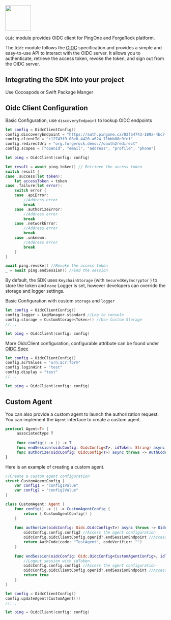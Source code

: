 <div>
  <picture>
     <img src="https://www.pingidentity.com/content/dam/ping-6-2-assets/topnav-json-configs/Ping-Logo.svg" width="80" height="80"  alt=""/>
  </picture>
</div>

`Oidc` module provides OIDC client for PingOne and ForgeRock platform.

The `Oidc` module follows the [OIDC](https://openid.net/specs/openid-connect-core-1_0.html) specification and
provides a simple and easy-to-use API to interact with the OIDC server. It allows you to authenticate, retrieve the
access token, revoke the token, and sign out from the OIDC server.

## Integrating the SDK into your project

Use Cocoapods or Swift Package Manger

## Oidc Client Configuration

Basic Configuration, use `discoveryEndpoint` to lookup OIDC endpoints

```swift
let config = OidcClientConfig()
config.discoveryEndpoint = "https://auth.pingone.ca/02fb4743-189a-4bc7-9d6c-a919edfe6447/as/.well-known/openid-configuration"
config.clientId = "c12743f9-08e8-4420-a624-71bbb08e9fe1"
config.redirectUri = "org.forgerock.demo://oauth2redirect"
config.scopes = ["openid", "email", "address", "profile", "phone"]

let ping = OidcClient(config: config)

let result = await ping.token() // Retrieve the access token
switch result {
case .success(let token):
    let accessToken = token
case .failure(let error):
    switch error {
    case .apiError:
        //Address error
        break
    case .authorizeError:
        //Address error
        break
    case .networkError:
        //Address error
        break
    case .unknown:
        //Address error
        break
    }
}

await ping.revoke() //Revoke the access token
_ = await ping.endSession() //End the session
```

By default, the SDK uses `KeychainStorage` (with `SecuredKeyEncryptor` ) to store the token and `none` Logger is set,
however developers can override the storage and logger settings.

Basic Configuration with custom `storage` and `logger`

```swift
let config = OidcClientConfig()
config.logger = LogManager.standard //Log to console
config.storage = CustomStorage<Token>() //Use Custom Storage
//...

let ping = OidcClient(config: config)
```

More OidcClient configuration, configurable attribute can be found under
[OIDC Spec](https://openid.net/specs/openid-connect-core-1_0.html#AuthRequest)

```swift
let config = OidcClientConfig()
config.acrValues = "urn:acr:form"
config.loginHint = "test"
config.display = "test"
//...

let ping = OidcClient(config: config)
```

## Custom Agent

You can also provide a custom agent to launch the authorization request.
You can implement the `Agent` interface to create a custom agent.

```swift
protocol Agent<T> {
     associatedtype T
     
     func config() -> () -> T
     func endSession(oidcConfig: OidcConfig<T>, idToken: String) async throws -> Bool
     func authorize(oidcConfig: OidcConfig<T>) async throws -> AuthCode
}
```

Here is an example of creating a custom agent.

```swift
//Create a custom agent configuration
struct CustomAgentConfig {
    var config1 = "config1Value"
    var config2 = "config2Value"
}

class CustomAgent: Agent {
    func config() -> () -> CustomAgentConfig {
        return { CustomAgentConfig() }
    }
    
    func authorize(oidcConfig: Oidc.OidcConfig<T>) async throws -> Oidc.AuthCode {
        oidcConfig.config.config2 //Access the agent configuration
        oidcConfig.oidcClientConfig.openId?.endSessionEndpoint //Access the oidcClientConfig
        return AuthCode(code: "TestAgent", codeVerifier: "")
    }
    
    func endSession(oidcConfig: Oidc.OidcConfig<CustomAgentConfig>, idToken: String) async throws -> Bool {
        //Logout session with idToken
        oidcConfig.config.config1 //Access the agent configuration
        oidcConfig.oidcClientConfig.openId?.endSessionEndpoint //Access the oidcClientConfig
        return true
    }
}

let config = OidcClientConfig()
config.updateAgent(CustomAgent())
//...

let ping = OidcClient(config: config)

```
